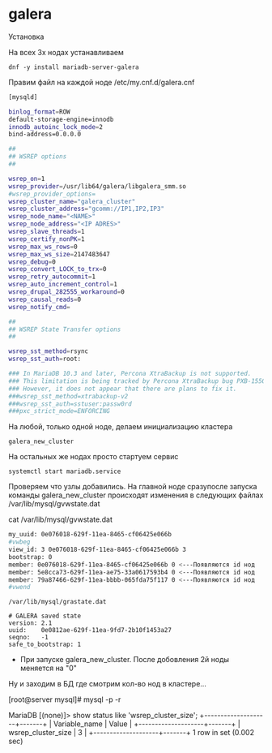 galera
======

Установка

На всех 3х нодах устанавливаем

    dnf -y install mariadb-server-galera

Правим файл на каждой ноде /etc/my.cnf.d/galera.cnf

```sh
[mysqld]

binlog_format=ROW
default-storage-engine=innodb
innodb_autoinc_lock_mode=2
bind-address=0.0.0.0

##
## WSREP options
##

wsrep_on=1
wsrep_provider=/usr/lib64/galera/libgalera_smm.so
#wsrep_provider_options=
wsrep_cluster_name="galera_cluster"
wsrep_cluster_address="gcomm://IP1,IP2,IP3"
wsrep_node_name="<NAME>"
wsrep_node_address="<IP ADRES>"
wsrep_slave_threads=1
wsrep_certify_nonPK=1
wsrep_max_ws_rows=0
wsrep_max_ws_size=2147483647
wsrep_debug=0
wsrep_convert_LOCK_to_trx=0
wsrep_retry_autocommit=1
wsrep_auto_increment_control=1
wsrep_drupal_282555_workaround=0
wsrep_causal_reads=0
wsrep_notify_cmd=

##
## WSREP State Transfer options
##

wsrep_sst_method=rsync
wsrep_sst_auth=root:

### In MariaDB 10.3 and later, Percona XtraBackup is not supported.
### This limitation is being tracked by Percona XtraBackup bug PXB-1550.
### However, it does not appear that there are plans to fix it.
###wsrep_sst_method=xtrabackup-v2
###wsrep_sst_auth=sstuser:passw0rd
###pxc_strict_mode=ENFORCING
```

На любой, только одной ноде, делаем инициализацию кластера

    galera_new_cluster

На остальных же нодах просто стартуем сервис 

    systemctl start mariadb.service

Проверяем что узлы добавились. 
На главной ноде сразупосле запуска команды galera_new_cluster происходят изменения в следующих файлах
/var/lib/mysql/gvwstate.dat

cat /var/lib/mysql/gvwstate.dat                                                                                                                                          
```sh
my_uuid: 0e076018-629f-11ea-8465-cf06425e066b
#vwbeg
view_id: 3 0e076018-629f-11ea-8465-cf06425e066b 3
bootstrap: 0
member: 0e076018-629f-11ea-8465-cf06425e066b 0 <---Появляются id нод
member: 5e8cca73-629f-11ea-ae75-33a0617593b4 0 <---Появляются id нод
member: 79a87466-629f-11ea-bbbb-065fda75f117 0 <---Появляются id нод
#vwend
```

```
/var/lib/mysql/grastate.dat

# GALERA saved state
version: 2.1
uuid:    0e0812ae-629f-11ea-9fd7-2b10f1453a27
seqno:   -1
safe_to_bootstrap: 1 
```
- При запуске galera_new_cluster. После добовления 2й ноды меняется на "0"

Ну и заходим в БД где смотрим кол-во нод в кластере…

[root@server mysql]# mysql -p -r

MariaDB [(none)]> show status like 'wsrep_cluster_size';
+--------------------+-------+
| Variable_name      | Value |
+--------------------+-------+
| wsrep_cluster_size | 3     |
+--------------------+-------+
1 row in set (0.002 sec)
